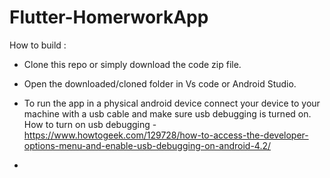 # Flutter-HomerworkApp

How to build :

- Clone this repo or simply download the code zip file.

- Open the downloaded/cloned folder in Vs code or Android Studio.

- To run the app in a physical android device connect your device to your machine with a usb cable and make sure usb debugging is turned on. How to turn on usb debugging - https://www.howtogeek.com/129728/how-to-access-the-developer-options-menu-and-enable-usb-debugging-on-android-4.2/

- 
